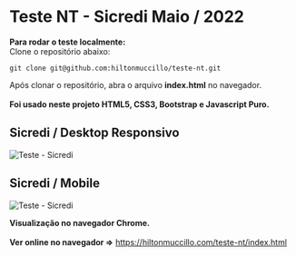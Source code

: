 # Teste NT - Sicredi Maio / 2022

<strong>Para rodar o teste localmente:</strong><br>
Clone o repositório abaixo:<br>
```
git clone git@github.com:hiltonmuccillo/teste-nt.git
```
Após clonar o repositório, abra o arquivo <strong>index.html</strong> no navegador.<br><br>
<strong>Foi usado neste projeto HTML5, CSS3, Bootstrap e Javascript Puro.</strong><br>

## Sicredi / Desktop Responsivo

![Teste - Sicredi](images/screen-sicredi.gif?raw=true "Teste NT - Sicredi")

## Sicredi / Mobile

![Teste - Sicredi](images/screen-sicredi-mobile.gif?raw=true "Teste NT - Sicredi")

<strong>Visualização no navegador Chrome.</strong><br><br>
<strong>Ver online no navegador =></strong> https://hiltonmuccillo.com/teste-nt/index.html
